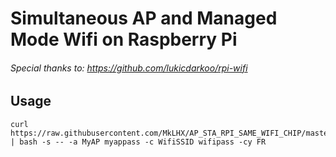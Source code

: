 # Simultaneous AP and Managed Mode Wifi on Raspberry Pi

###### Special thanks to: https://github.com/lukicdarkoo/rpi-wifi


## Usage
```
curl https://raw.githubusercontent.com/MkLHX/AP_STA_RPI_SAME_WIFI_CHIP/master/configure | bash -s -- -a MyAP myappass -c WifiSSID wifipass -cy FR

```